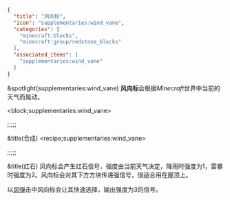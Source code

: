 ```json
{
  "title": "风向标",
  "icon": "supplementaries:wind_vane",
  "categories": [
    "minecraft:blocks",
    "minecraft:group/redstone_blocks"
  ],
  "associated_items": [
    "supplementaries:wind_vane"
  ]
}
```

&spotlight(supplementaries:wind_vane)
**风向标**会根据*Minecraft*世界中当前的天气而晃动。

<block;supplementaries:wind_vane>

;;;;;

&title(合成)
<recipe;supplementaries:wind_vane>

;;;;;

&title(红石)
风向标会产生红石信号，强度由当前天气决定，降雨时强度为1，雷暴时强度为2。风向标会对其下方方块传递强信号，很适合用在屋顶上。


以[风弹](^minecraft:wind_charge)击中风向标会让其快速选择，输出强度为3的信号。
